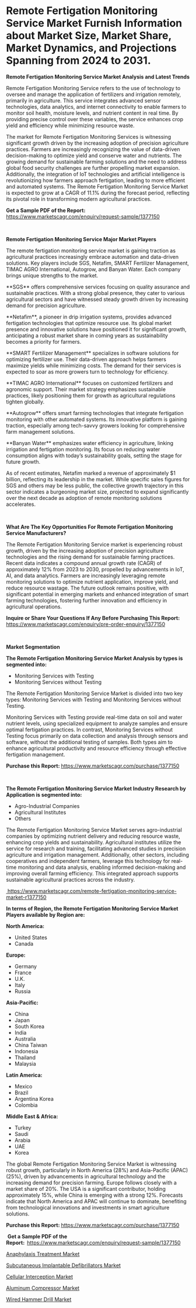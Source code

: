 <p><h1>Remote Fertigation Monitoring Service Market Furnish Information about Market Size, Market Share, Market Dynamics, and Projections Spanning from 2024 to 2031.</h1></p><p><strong>Remote Fertigation Monitoring Service Market Analysis and Latest Trends</strong></p>
<p><p>Remote Fertigation Monitoring Service refers to the use of technology to oversee and manage the application of fertilizers and irrigation remotely, primarily in agriculture. This service integrates advanced sensor technologies, data analytics, and internet connectivity to enable farmers to monitor soil health, moisture levels, and nutrient content in real time. By providing precise control over these variables, the service enhances crop yield and efficiency while minimizing resource waste.</p><p>The market for Remote Fertigation Monitoring Services is witnessing significant growth driven by the increasing adoption of precision agriculture practices. Farmers are increasingly recognizing the value of data-driven decision-making to optimize yield and conserve water and nutrients. The growing demand for sustainable farming solutions and the need to address global food security challenges are further propelling market expansion. Additionally, the integration of IoT technologies and artificial intelligence is revolutionizing how farmers approach fertigation, leading to more efficient and automated systems. The Remote Fertigation Monitoring Service Market is expected to grow at a CAGR of 11.1% during the forecast period, reflecting its pivotal role in transforming modern agricultural practices.</p></p>
<p><strong>Get a Sample PDF of the Report:&nbsp;</strong> <a href="https://www.marketscagr.com/enquiry/request-sample/1377150?utm_campaign=1285&utm_medium=2&utm_source=Github&utm_content=ia&utm_term=23102024&utm_id=remote-fertigation-monitoring-service">https://www.marketscagr.com/enquiry/request-sample/1377150</a></p>
<p>&nbsp;</p>
<p><strong>Remote Fertigation Monitoring Service Major Market Players</strong></p>
<p><p>The remote fertigation monitoring service market is gaining traction as agricultural practices increasingly embrace automation and data-driven solutions. Key players include SGS, Netafim, SMART Fertilizer Management, TIMAC AGRO International, Autogrow, and Banyan Water. Each company brings unique strengths to the market.</p><p>**SGS** offers comprehensive services focusing on quality assurance and sustainable practices. With a strong global presence, they cater to various agricultural sectors and have witnessed steady growth driven by increasing demand for precision agriculture.</p><p>**Netafim**, a pioneer in drip irrigation systems, provides advanced fertigation technologies that optimize resource use. Its global market presence and innovative solutions have positioned it for significant growth, anticipating a robust market share in coming years as sustainability becomes a priority for farmers.</p><p>**SMART Fertilizer Management** specializes in software solutions for optimizing fertilizer use. Their data-driven approach helps farmers maximize yields while minimizing costs. The demand for their services is expected to soar as more growers turn to technology for efficiency.</p><p>**TIMAC AGRO International** focuses on customized fertilizers and agronomic support. Their market strategy emphasizes sustainable practices, likely positioning them for growth as agricultural regulations tighten globally.</p><p>**Autogrow** offers smart farming technologies that integrate fertigation monitoring with other automated systems. Its innovative platform is gaining traction, especially among tech-savvy growers looking for comprehensive farm management solutions.</p><p>**Banyan Water** emphasizes water efficiency in agriculture, linking irrigation and fertigation monitoring. Its focus on reducing water consumption aligns with today’s sustainability goals, setting the stage for future growth.</p><p>As of recent estimates, Netafim marked a revenue of approximately $1 billion, reflecting its leadership in the market. While specific sales figures for SGS and others may be less public, the collective growth trajectory in this sector indicates a burgeoning market size, projected to expand significantly over the next decade as adoption of remote monitoring solutions accelerates.</p></p>
<p>&nbsp;</p>
<p><strong>What Are The Key Opportunities For Remote Fertigation Monitoring Service Manufacturers?</strong></p>
<p><p>The Remote Fertigation Monitoring Service market is experiencing robust growth, driven by the increasing adoption of precision agriculture technologies and the rising demand for sustainable farming practices. Recent data indicates a compound annual growth rate (CAGR) of approximately 12% from 2023 to 2030, propelled by advancements in IoT, AI, and data analytics. Farmers are increasingly leveraging remote monitoring solutions to optimize nutrient application, improve yield, and reduce resource wastage. The future outlook remains positive, with significant potential in emerging markets and enhanced integration of smart farming technologies, fostering further innovation and efficiency in agricultural operations.</p></p>
<p><strong>Inquire or Share Your Questions If Any Before Purchasing This Report:</strong> <a href="https://www.marketscagr.com/enquiry/pre-order-enquiry/1377150?utm_campaign=1285&utm_medium=2&utm_source=Github&utm_content=ia&utm_term=23102024&utm_id=remote-fertigation-monitoring-service">https://www.marketscagr.com/enquiry/pre-order-enquiry/1377150</a></p>
<p>&nbsp;</p>
<p><strong>Market Segmentation</strong></p>
<p><strong>The Remote Fertigation Monitoring Service Market Analysis by types is segmented into:</strong></p>
<p><ul><li>Monitoring Services with Testing</li><li>Monitoring Services without Testing</li></ul></p>
<p><p>The Remote Fertigation Monitoring Service Market is divided into two key types: Monitoring Services with Testing and Monitoring Services without Testing. </p><p>Monitoring Services with Testing provide real-time data on soil and water nutrient levels, using specialized equipment to analyze samples and ensure optimal fertigation practices. In contrast, Monitoring Services without Testing focus primarily on data collection and analysis through sensors and software, without the additional testing of samples. Both types aim to enhance agricultural productivity and resource efficiency through effective fertigation management.</p></p>
<p><strong>Purchase this Report:&nbsp;</strong><a href="https://www.marketscagr.com/purchase/1377150?utm_campaign=1285&utm_medium=2&utm_source=Github&utm_content=ia&utm_term=23102024&utm_id=remote-fertigation-monitoring-service">https://www.marketscagr.com/purchase/1377150</a></p>
<p>&nbsp;</p>
<p><strong>The Remote Fertigation Monitoring Service Market Industry Research by Application is segmented into:</strong></p>
<p><ul><li>Agro-Industrial Companies</li><li>Agricultural Institutes</li><li>Others</li></ul></p>
<p><p>The Remote Fertigation Monitoring Service Market serves agro-industrial companies by optimizing nutrient delivery and reducing resource waste, enhancing crop yields and sustainability. Agricultural institutes utilize the service for research and training, facilitating advanced studies in precision agriculture and irrigation management. Additionally, other sectors, including cooperatives and independent farmers, leverage this technology for real-time monitoring and data analysis, enabling informed decision-making and improving overall farming efficiency. This integrated approach supports sustainable agricultural practices across the industry.</p></p>
<p><a href="https://www.marketscagr.com/remote-fertigation-monitoring-service-market-r1377150?utm_campaign=1285&utm_medium=2&utm_source=Github&utm_content=ia&utm_term=23102024&utm_id=remote-fertigation-monitoring-service">&nbsp;https://www.marketscagr.com/remote-fertigation-monitoring-service-market-r1377150</a></p>
<p><strong>In terms of Region, the Remote Fertigation Monitoring Service Market Players available by Region are:</strong></p>
<p>
    <p> <strong> North America: </strong>
        <ul>
            <li>United States</li>
            <li>Canada</li>
        </ul>
        </p> 
    <p> <strong> Europe: </strong>
        <ul>
            <li>Germany</li>
            <li>France</li>
            <li>U.K.</li>
            <li>Italy</li>
            <li>Russia</li>
        </ul>
        </p> 
    <p> <strong> Asia-Pacific: </strong>
        <ul>
            <li>China</li>
            <li>Japan</li>
            <li>South Korea</li>
            <li>India</li>
            <li>Australia</li>
            <li>China Taiwan</li>
            <li>Indonesia</li>
            <li>Thailand</li>
            <li>Malaysia</li>
        </ul>
        </p> 
    <p> <strong> Latin America: </strong>
        <ul>
            <li>Mexico</li>
            <li>Brazil</li>
            <li>Argentina Korea</li>
            <li>Colombia</li>
        </ul>
        </p> 
    <p> <strong> Middle East & Africa: </strong>
        <ul>
            <li>Turkey</li>
            <li>Saudi</li>
            <li>Arabia</li>
            <li>UAE</li>
            <li>Korea</li>
        </ul>
    </p>
    </p>
<p><p>The global Remote Fertigation Monitoring Service Market is witnessing robust growth, particularly in North America (28%) and Asia-Pacific (APAC) (25%), driven by advancements in agricultural technology and the increasing demand for precision farming. Europe follows closely with a market share of 20%. The USA is a significant contributor, holding approximately 15%, while China is emerging with a strong 12%. Forecasts indicate that North America and APAC will continue to dominate, benefiting from technological innovations and investments in smart agriculture solutions.</p></p>
<p><strong>Purchase this Report: </strong><a href="https://www.marketscagr.com/purchase/1377150?utm_campaign=1285&utm_medium=2&utm_source=Github&utm_content=ia&utm_term=23102024&utm_id=remote-fertigation-monitoring-service">https://www.marketscagr.com/purchase/1377150</a></p>
<p>&nbsp;<strong>Get a Sample PDF of the Report:&nbsp;&nbsp;</strong><a href="https://www.marketscagr.com/enquiry/request-sample/1377150?utm_campaign=1285&utm_medium=2&utm_source=Github&utm_content=ia&utm_term=23102024&utm_id=remote-fertigation-monitoring-service">https://www.marketscagr.com/enquiry/request-sample/1377150</a></p>
<p><strong></strong></p>
<p><p><a href="https://www.linkedin.com/pulse/anaphylaxis-treatment-market-global-insights-sales-trends-jgmvf?utm_campaign=1285&utm_medium=2&utm_source=Github&utm_content=ia&utm_term=23102024&utm_id=remote-fertigation-monitoring-service">Anaphylaxis Treatment Market</a></p><p><a href="https://github.com/sofayahoo2023/Market-Research-Report-List-6/blob/main/subcutaneous-implantable-defibrillators-market.md?utm_campaign=1285&utm_medium=2&utm_source=Github&utm_content=ia&utm_term=23102024&utm_id=remote-fertigation-monitoring-service">Subcutaneous Implantable Defibrillators Market</a></p><p><a href="https://www.linkedin.com/pulse/cellular-interception-market-size-status-forecast-2024-2031-8j8jf?utm_campaign=1285&utm_medium=2&utm_source=Github&utm_content=ia&utm_term=23102024&utm_id=remote-fertigation-monitoring-service">Cellular Interception Market</a></p><p><a href="https://issuu.com/reportprime-2/docs/aluminum-compressor-market-size-203_0e92efc1cf92eb?utm_campaign=1285&utm_medium=2&utm_source=Github&utm_content=ia&utm_term=23102024&utm_id=remote-fertigation-monitoring-service">Aluminum Compressor Market</a></p><p><a href="https://issuu.com/reportprime-2/docs/wired-hammer-drill-market-size-2030_03ea53651f4c7d?utm_campaign=1285&utm_medium=2&utm_source=Github&utm_content=ia&utm_term=23102024&utm_id=remote-fertigation-monitoring-service">Wired Hammer Drill Market</a></p></p>